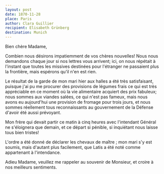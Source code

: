 ```yaml
---
layout: post
date: 1870-11-28
place: Paris
author: Clara Guillier
recipient: Elisabeth Grünberg
destination: Munich
---
```


Bien chère Madame,


Combien nous désirons impatiemment de vos chères nouvelles!
Nous nous demandons chaque jour si nos lettres vous arrivent;
ici, on nous répétait à l'instant que toutes les missives destinées pour
l'étranger ne passaient plus la frontière, mais espérons qu'il n'en est rien.

Le résultat de la garde de mon mari hier aux halles a été très satisfaisant,
puisque j'ai pu me procurer des provisions de légumes frais ce qui est très
appréciable en ce moment où la vie alimentaire acquiert des prix fabuleux;
nous sommes aux viandes salées, ce qui n'est pas fameux, mais nous avons eu
aujourd'hui une provision de fromage pour trois jours, et nous sommes
réellement tous reconnaissants au gouvernement de la Défense d'avoir été aussi
prévoyant.

Mon frère qui devait partir ce matin à cinq heures avec l'intendant Général ne
s'éloignera que demain, et ce départ si pénible, si inquiétant nous laisse tous
bien tristes!

L'ordre a été donné de déclarer les chevaux de maître ; mon mari s'y est soumis,
mais d'autant plus facilement, que Latis a été noté comme appartenant
à l'intendance.

Adieu Madame, veuillez me rappeler au souvenir de Monsieur, et croire à nos
meilleurs sentiments.
